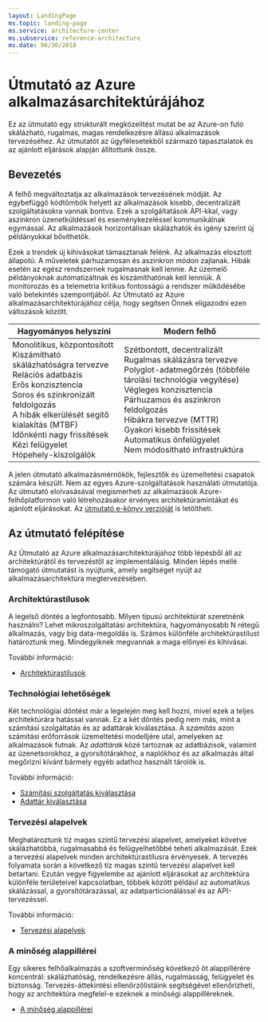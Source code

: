 ```yaml
---
layout: LandingPage
ms.topic: landing-page
ms.service: architecture-center
ms.subservice: reference-architecture
ms.date: 08/30/2018
---
```


# <a name="azure-application-architecture-guide"></a>Útmutató az Azure alkalmazásarchitektúrájához

Ez az útmutató egy strukturált megközelítést mutat be az Azure-on futó skálázható, rugalmas, magas rendelkezésre állású alkalmazások tervezéséhez. Az útmutatót az ügyfélesetekből származó tapasztalatok és az ajánlott eljárások alapján állítottunk össze.

## <a name="introduction"></a>Bevezetés

A felhő megváltoztatja az alkalmazások tervezésének módját. Az egybefüggő kódtömbök helyett az alkalmazások kisebb, decentralizált szolgáltatásokra vannak bontva. Ezek a szolgáltatások API-kkal, vagy aszinkron üzenetküldéssel és eseménykezeléssel kommunikálnak egymással. Az alkalmazások horizontálisan skálázhatók és igény szerint új példányokkal bővíthetők.

Ezek a trendek új kihívásokat támasztanak felénk. Az alkalmazás elosztott állapotú. A műveletek párhuzamosan és aszinkron módon zajlanak. Hibák esetén az egész rendszernek rugalmasnak kell lennie. Az üzemelő példányoknak automatizáltnak és kiszámíthatónak kell lenniük. A monitorozás és a telemetria kritikus fontosságú a rendszer működésébe való betekintés szempontjából. Az Útmutató az Azure alkalmazásarchitektúrájához célja, hogy segítsen Önnek eligazodni ezen változások között.

<!-- markdownlint-disable MD033 -->

<table>
<thead>
    <tr><th>Hagyományos helyszíni</th><th>Modern felhő</th></tr>
</thead>
<tbody>
<tr><td>Monolitikus, központosított<br/>
Kiszámítható skálázhatóságra tervezve<br/>
Relációs adatbázis<br/>
Erős konzisztencia<br/>
Soros és szinkronizált feldolgozás<br/>
A hibák elkerülését segítő kialakítás (MTBF)<br/>
Időnkénti nagy frissítések<br/>
Kézi felügyelet<br/>
Hópehely-kiszolgálók</td>
<td>
Szétbontott, decentralizált<br/>
Rugalmas skálázásra tervezve<br/>
Polyglot-adatmegőrzés (többféle tárolási technológia vegyítése)<br/>
Végleges konzisztencia<br/>
Párhuzamos és aszinkron feldolgozás<br/>
Hibákra tervezve (MTTR)<br/>
Gyakori kisebb frissítések<br/>
Automatikus önfelügyelet<br/>
Nem módosítható infrastruktúra<br/>
</td>
</tbody>
</table>

<!-- markdownlint-enable MD033 -->

A jelen útmutató alkalmazásmérnökök, fejlesztők és üzemeltetési csapatok számára készült. Nem az egyes Azure-szolgáltatások használati útmutatója. Az útmutató elolvasásával megismerheti az alkalmazások Azure-felhőplatformon való létrehozásakor érvényes architektúramintákat és ajánlott eljárásokat. Az [útmutató e-könyv verzióját][ebook] is letöltheti.

## <a name="how-this-guide-is-structured"></a>Az útmutató felépítése

Az Útmutató az Azure alkalmazásarchitektúrájához több lépésből áll az architektúrától és tervezéstől az implementálásig. Minden lépés mellé támogató útmutatást is nyújtunk, amely segítséget nyújt az alkalmazásarchitektúra megtervezésében.

### <a name="architecture-styles"></a>Architektúrastílusok

A legelső döntés a legfontosabb. Milyen típusú architektúrát szeretnénk használni? Lehet mikroszolgáltatási architektúra, hagyományosabb N rétegű alkalmazás, vagy big data-megoldás is. Számos különféle architektúrastílust határoztunk meg. Mindegyiknek megvannak a maga előnyei és kihívásai.

További információ:

- [Architektúrastílusok](./architecture-styles/index.md)

### <a name="technology-choices"></a>Technológiai lehetőségek

Két technológiai döntést már a legelején meg kell hozni, mivel ezek a teljes architektúrára hatással vannak. Ez a két döntés pedig nem más, mint a számítási szolgáltatás és az adattárak kiválasztása. A *számítás* azon számítási erőforrások üzemeltetési modelljére utal, amelyeken az alkalmazások futnak. Az *adattárak* közé tartoznak az adatbázisok, valamint az üzenetsorokhoz, a gyorsítótárakhoz, a naplókhoz és az alkalmazás által megőrizni kívánt bármely egyéb adathoz használt tárolók is.

További információ:

- [Számítási szolgáltatás kiválasztása](./technology-choices/compute-overview.md)
- [Adattár kiválasztása](./technology-choices/data-store-overview.md)

### <a name="design-principles"></a>Tervezési alapelvek

Meghatároztunk tíz magas szintű tervezési alapelvet, amelyeket követve skálázhatóbbá, rugalmasabbá és felügyelhetőbbé teheti alkalmazását. Ezek a tervezési alapelvek minden architektúrastílusra érvényesek. A tervezés folyamata során a következő tíz magas szintű tervezési alapelvet kell betartani. Ezután vegye figyelembe az ajánlott eljárásokat az architektúra különféle területeivel kapcsolatban, többek között például az automatikus skálázással, a gyorsítótárazással, az adatparticionálással és az API-tervezéssel.

További információ:

- [Tervezési alapelvek](./design-principles/index.md)

### <a name="quality-pillars"></a>A minőség alappillérei

Egy sikeres felhőalkalmazás a szoftverminőség következő öt alappillérére koncentrál: skálázhatóság, rendelkezésre állás, rugalmasság, felügyelet és biztonság. Tervezés-áttekintési ellenőrzőlistáink segítségével ellenőrizheti, hogy az architektúra megfelel-e ezeknek a minőségi alappilléreknek.

- [A minőség alappillérei](./pillars.md)

[ebook]: https://azure.microsoft.com/campaigns/cloud-application-architecture-guide/
